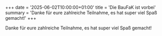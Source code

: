 +++
date = '2025-06-02T10:00:00+01:00'
title = 'Die BauFaK ist vorbei'
summary = 'Danke für eure zahlreiche Teilnahme, es hat super viel Spaß gemacht!'
+++

Danke für eure zahlreiche Teilnahme, es hat super viel Spaß gemacht!